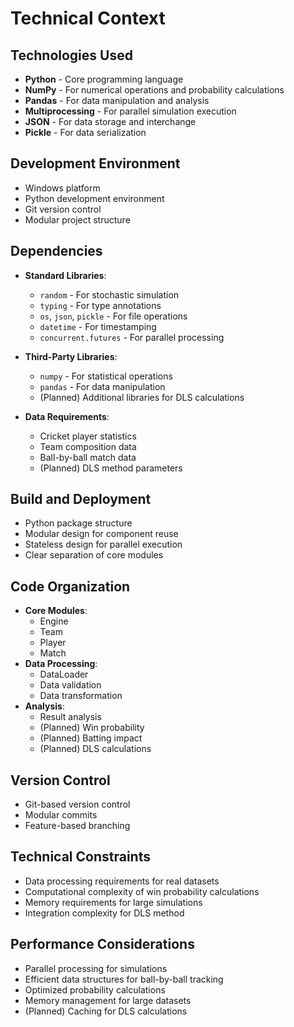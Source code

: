 # Technical Context

## Technologies Used
- **Python** - Core programming language
- **NumPy** - For numerical operations and probability calculations
- **Pandas** - For data manipulation and analysis
- **Multiprocessing** - For parallel simulation execution
- **JSON** - For data storage and interchange
- **Pickle** - For data serialization

## Development Environment
- Windows platform
- Python development environment
- Git version control
- Modular project structure

## Dependencies
- **Standard Libraries**:
  - `random` - For stochastic simulation
  - `typing` - For type annotations
  - `os`, `json`, `pickle` - For file operations
  - `datetime` - For timestamping
  - `concurrent.futures` - For parallel processing

- **Third-Party Libraries**:
  - `numpy` - For statistical operations
  - `pandas` - For data manipulation
  - (Planned) Additional libraries for DLS calculations

- **Data Requirements**:
  - Cricket player statistics
  - Team composition data
  - Ball-by-ball match data
  - (Planned) DLS method parameters

## Build and Deployment
- Python package structure
- Modular design for component reuse
- Stateless design for parallel execution
- Clear separation of core modules

## Code Organization
- **Core Modules**:
  - Engine
  - Team
  - Player
  - Match
- **Data Processing**:
  - DataLoader
  - Data validation
  - Data transformation
- **Analysis**:
  - Result analysis
  - (Planned) Win probability
  - (Planned) Batting impact
  - (Planned) DLS calculations

## Version Control
- Git-based version control
- Modular commits
- Feature-based branching

## Technical Constraints
- Data processing requirements for real datasets
- Computational complexity of win probability calculations
- Memory requirements for large simulations
- Integration complexity for DLS method

## Performance Considerations
- Parallel processing for simulations
- Efficient data structures for ball-by-ball tracking
- Optimized probability calculations
- Memory management for large datasets
- (Planned) Caching for DLS calculations 